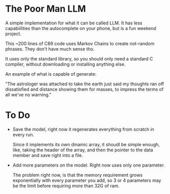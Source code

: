 # The Poor Man LLM

A simple implementation for what it can be called LLM. It has less capabiilities than the autocomplete on your phone, but is a fun weekend project.

This ~200 lines of C89 code uses Markov Chains to create not-random phrases. They don't have much sense tho.

It uses only the standard library, so you should only need a standard C compiler, without downloading or installing anything else.

An example of what is capable of generate:

"The astrologer was attached to take the earth just said my thoughts ran off dissatisfied and distance showing them for masses, to impress the terms of all we've no warning."

# To Do

* Save the model, right now it regenerates everything from scratch in every run.

	Since it implements its own dinamic array, it shoudl be simple enough, like, taking the header of the array, and then the pointer to the data member and save right into a file.

* Add more parameters on the model. Right now uses only one parameter.

	The problem right now, is that the memory requirement grows exponentially with every parameter you add, so 3 or 4 parameters may be the limit before requiring more than 32G of ram.
 
